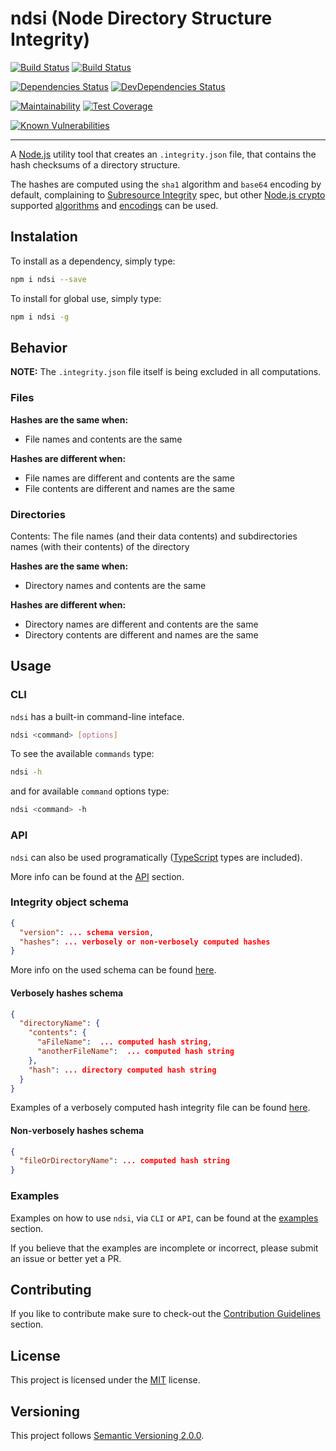 # ndsi (Node Directory Structure Integrity)

[![Build Status](https://travis-ci.com/JimiC/node-directory-structure-integrity.svg?branch=master)](https://travis-ci.com/JimiC/node-directory-structure-integrity)
[![Build Status](https://ci.appveyor.com/api/projects/status/github/JimiC/node-directory-structure-integrity?branch=master&svg=true)](https://ci.appveyor.com/project/JimiC/node-directory-structure-integrity)

[![Dependencies Status](https://david-dm.org/jimic/node-directory-structure-integrity/status.svg)](https://david-dm.org/jimic/node-directory-structure-integrity)
[![DevDependencies Status](https://david-dm.org/jimic/node-directory-structure-integrity/dev-status.svg)](https://david-dm.org/jimic/node-directory-structure-integrity?type=dev)

[![Maintainability](https://api.codeclimate.com/v1/badges/80a63b3346eef535a228/maintainability)](https://codeclimate.com/github/JimiC/node-directory-structure-integrity/maintainability)
[![Test Coverage](https://api.codeclimate.com/v1/badges/80a63b3346eef535a228/test_coverage)](https://codeclimate.com/github/JimiC/node-directory-structure-integrity/test_coverage)

[![Known Vulnerabilities](https://snyk.io/test/github/jimic/node-directory-structure-integrity/badge.svg?targetFile=package.json)](https://snyk.io/test/github/jimic/node-directory-structure-integrity?targetFile=package.json)

---

A [Node.js](https://nodejs.org) utility tool that creates an `.integrity.json` file, that contains the hash checksums of a directory structure.

The hashes are computed using the `sha1` algorithm and `base64` encoding by default, complaining to [Subresource Integrity](https://developer.mozilla.org/en-US/docs/Web/Security/Subresource_Integrity) spec, but other [Node.js crypto](https://nodejs.org/api/crypto.html) supported [algorithms](https://nodejs.org/api/crypto.html#crypto_crypto_gethashes) and [encodings](https://nodejs.org/api/crypto.html#crypto_hash_digest_encoding) can be used.

## Instalation

To install as a dependency, simply type:

```sh
npm i ndsi --save
```

To install for global use, simply type:

```sh
npm i ndsi -g
```

## Behavior

**NOTE:** The `.integrity.json` file itself is being excluded in all computations.

### Files

**Hashes are the same when:**

- File names and contents are the same

**Hashes are different when:**

- File names are different and contents are the same
- File contents are different and names are the same

### Directories

Contents: The file names (and their data contents) and subdirectories names (with their contents) of the directory

**Hashes are the same when:**

- Directory names and contents are the same

**Hashes are different when:**

- Directory names are different and contents are the same
- Directory contents are different and names are the same

## Usage

### CLI

`ndsi` has a built-in command-line inteface.

```sh
ndsi <command> [options]
```

To see the available `commands` type:

```sh
ndsi -h
```

and for available `command` options type:

```sh
ndsi <command> -h
```

### API

`ndsi` can also be used programatically ([TypeScript](https://www.typescriptlang.org/) types are included).

More info can be found at the [API](https://github.com/JimiC/node-directory-structure-integrity/blob/master/docs/api.md) section.

### Integrity object schema

```json
{
  "version": ... schema version,
  "hashes": ... verbosely or non-verbosely computed hashes
}
```

More info on the used schema can be found [here](https://github.com/JimiC/node-directory-structure-integrity/blob/master/src/schemas).

#### Verbosely hashes schema

```json
{
  "directoryName": {
    "contents": {
      "aFileName":  ... computed hash string,
      "anotherFileName":  ... computed hash string
    },
    "hash": ... directory computed hash string
  }
}
```

Examples of a verbosely computed hash integrity file can be found [here](https://github.com/JimiC/node-directory-structure-integrity/blob/master/test/fixtures).

#### Non-verbosely hashes schema

```json
{
  "fileOrDirectoryName": ... computed hash string
}
```

### Examples

Examples on how to use `ndsi`, via `CLI` or `API`, can be found at the [examples](https://github.com/JimiC/node-directory-structure-integrity/blob/master/docs/examples) section.

If you believe that the examples are incomplete or incorrect, please submit an issue or better yet a PR.

## Contributing

If you like to contribute make sure to check-out the [Contribution Guidelines](https://github.com/JimiC/node-directory-structure-integrity/blob/master/.github/CONTRIBUTING.md) section.

## License

This project is licensed under the [MIT](https://github.com/JimiC/node-directory-structure-integrity/blob/master/LICENSE) license.

## Versioning

This project follows [Semantic Versioning 2.0.0](https://semver.org).
